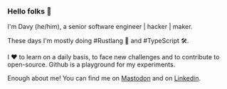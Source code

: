 ### Hello folks 👋

I'm Davy (he/him), a senior software engineer | hacker | maker.

These days I'm mostly doing #Rustlang 🦀 and #TypeScript 🛠️.

I ❤️ to learn on a daily basis, to face new challenges and to contribute to open-source. Github is a playground for my experiments.

Enough about me! You can find me on [Mastodon](https://hachyderm.io/@davy) and on [Linkedin](https://www.linkedin.com/in/davyduperron/).
